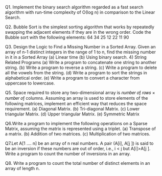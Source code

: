 Q1. Implement the binary search algorithm regarded as a fast search algorithm 
with run-time complexity of Ο(log n) in comparison to the Linear Search. 

Q2. Bubble Sort is the simplest sorting algorithm that works by repeatedly 
swapping the adjacent elements if they are in the wrong order. Code the Bubble sort 
with the following elements: 
64 34 25 12 22 11 90 

Q3. Design the Logic to Find a Missing Number in a Sorted Array. Given an array of 
n-1 distinct integers in the range of 1 to n, find the missing number in it in a Sorted 
Array 
(a) Linear time 
(b) Using binary search. 
4) String Related Programs 
(a) Write a program to concatenate one string to another string. 
(b) Write a program to reverse a string. 
(c) Write a program to delete all the vowels from the string. 
(d) Write a program to sort the strings in alphabetical order. 
(e) Write a program to convert a character from uppercase to lowercase. 

Q5. Space required to store any two-dimensional array is 𝑛𝑢𝑚𝑏𝑒𝑟 𝑜ƒ 𝑟𝑜𝑤𝑠 × 𝑛𝑢𝑚𝑏𝑒𝑟 𝑜ƒ 
columns. Assuming an array is used to store elements of the following matrices, 
implement an efficient way that reduces the space requirement. 
(a) Diagonal Matrix. 
(b) Tri-diagonal Matrix. 
(c) Lower triangular Matrix. 
(d) Upper triangular Matrix. 
(e) Symmetric Matrix 

Q6.Write a program to implement the following operations on a Sparse Matrix, 
assuming the matrix is represented using a triplet. 
(a) Transpose of a matrix. 
(b) Addition of two matrices. 
(c) Multiplication of two matrices. 

Q7.Let A[1 …. n] be an array of n real numbers. A pair (A[i], A[j ]) is said to be an 
inversion if these numbers are out of order, i.e., i < j but A[i]>A[j ]. Write a program to 
count the number of inversions in an array. 

Q8. Write a program to count the total number of distinct elements in an array of 
length n.
